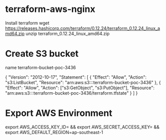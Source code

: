 # terraform-aws-nginx
Install terraform
wget https://releases.hashicorp.com/terraform/0.12.24/terraform_0.12.24_linux_amd64.zip
unzip terraform_0.12.24_linux_amd64.zip

# Create S3 bucket
name terraform-bucket-poc-3436

{
  "Version": "2012-10-17",
  "Statement": [
    {
      "Effect": "Allow",
      "Action": "s3:ListBucket",
      "Resource": "arn:aws:s3:::terraform-bucket-poc-3436"
    },
    {
      "Effect": "Allow",
      "Action": ["s3:GetObject", "s3:PutObject"],
      "Resource": "arn:aws:s3:::terraform-bucket-poc-3436/terraform.tfstate"
    }
  ]
}

# Export AWS Environment
export AWS_ACCESS_KEY_ID=<key> && export AWS_SECRET_ACCESS_KEY=<secret> && export AWS_DEFAULT_REGION=ap-southeast-1
